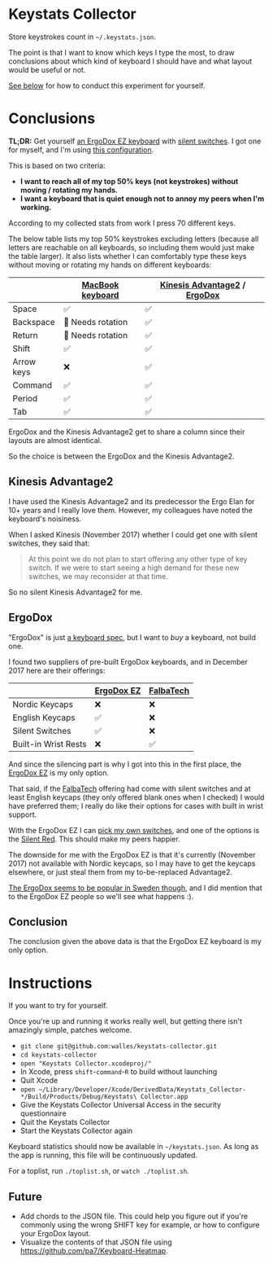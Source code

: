# Keystats Collector
Store keystrokes count in `~/.keystats.json`.

The point is that I want to know which keys I type the most, to draw conclusions
about which kind of keyboard I should have and what layout would be useful or
not.

[See below](#instructions) for how to conduct this experiment for yourself.

# Conclusions
**TL;DR:** Get yourself [an ErgoDox EZ keyboard](https://ergodox-ez.com/) with
[silent switches](https://www.cherrymx.de/en/products/mx-silent-red.html). I got
one for myself, and I'm using [this
configuration](http://configure.ergodox-ez.com/keyboard_layouts/kpxxya/edit).

This is based on two criteria:
* **I want to reach all of my top 50% keys (not keystrokes) without moving /
rotating my hands.**
* **I want a keyboard that is quiet enough not to annoy my peers when I'm
working.**

According to my collected stats from work I press 70 different keys.

The below table lists my top 50% keystrokes excluding letters (because all
letters are reachable on all keyboards, so including them would just make the
table larger). It also lists whether I can comfortably type these keys without
moving or rotating my hands on different keyboards:

 | | [MacBook keyboard](https://www.replacementlaptopkeys.com/product_images/uploaded_images/touchbar-macbook-pro-2nd-gen-butterfly-keyboard-keys.jpg) | [Kinesis Advantage2](https://www.kinesis-ergo.com/shop/advantage2/) / [ErgoDox](https://www.ergodox.io/) |
 |--------------|--------------------|--------------------------------|
 | Space        | :white_check_mark: | :white_check_mark:             |
 | Backspace    | :arrows_counterclockwise: Needs rotation | :white_check_mark:             |
 | Return       | :arrows_counterclockwise: Needs rotation | :white_check_mark:             |
 | Shift        | :white_check_mark: | :white_check_mark:             |
 | Arrow keys   | :x:                | :white_check_mark:             |
 | Command      | :white_check_mark: | :white_check_mark:             |
 | Period       | :white_check_mark: | :white_check_mark:             |
 | Tab          | :white_check_mark: | :white_check_mark:             |

ErgoDox and the Kinesis Advantage2 get to share a column since their layouts are
almost identical.

So the choice is between the ErgoDox and the Kinesis Advantage2.

## Kinesis Advantage2
I have used the Kinesis Advantage2 and its predecessor the Ergo Elan for 10+
years and I really love them. However, my colleagues have noted the keyboard's
noisiness.

When I asked Kinesis (November 2017) whether I could get one with silent switches, they said that:
> At this point we do not plan to start offering any other type of key switch. If we were to start seeing a high demand for these new switches, we may reconsider at that time.

So no silent Kinesis Advantage2 for me.

## ErgoDox
"ErgoDox" is just [a keyboard spec](https://www.ergodox.io/), but I want to
*buy* a keyboard, not build one.

I found two suppliers of pre-built ErgoDox keyboards, and in December 2017 here
are their offerings:

|                      | [ErgoDox EZ](https://ergodox-ez.com/pages/customize) | [FalbaTech](https://falba.tech/product-category/shop-by-category/) |
|----------------------|------------|-----------|
| Nordic Keycaps       | :x:        | :x:       |
| English Keycaps      | :white_check_mark: | :x: |
| Silent Switches      | :white_check_mark: | :x: |
| Built-in Wrist Rests | :x:        | :white_check_mark: |

And since the silencing part is why I got into this in the first place, the
[ErgoDox EZ](https://ergodox-ez.com/) is my only option.

That said, if the
[FalbaTech](https://falba.tech/product-category/shop-by-category/) offering had
come with silent switches and at least English keycaps (they only offered blank
ones when I checked) I would have preferred them; I really do like their options
for cases with built in wrist support.

With the ErgoDox EZ I can [pick my own
switches](https://ergodox-ez.com/pages/customize), and one of the options is
the [Silent Red](https://www.cherrymx.de/en/products/mx-silent-red.html). This
should make my peers happier.

The downside for me with the ErgoDox EZ is that it's currently (November 2017)
not available with Nordic keycaps, so I may have to get the keycaps elsewhere,
or just steal them from my to-be-replaced Advantage2.

[The ErgoDox seems to be popular in Sweden
though](https://trends.google.se/trends/explore?date=all&q=ergodox#GEO_MAP), and
I did mention that to the ErgoDox EZ people so we'll see what happens :).

## Conclusion
The conclusion given the above data is that the ErgoDox EZ keyboard is my only
option.

# Instructions
If you want to try for yourself.

Once you're up and running it works really well, but getting there isn't
amazingly simple, patches welcome.
* `git clone git@github.com:walles/keystats-collector.git`
* `cd keystats-collector`
* `open "Keystats Collector.xcodeproj/"`
* In Xcode, press `shift`-`command`-`R` to build without launching
* Quit Xcode
* `open ~/Library/Developer/Xcode/DerivedData/Keystats_Collector-*/Build/Products/Debug/Keystats\ Collector.app`
* Give the Keystats Collector Universal Access in the security questionnaire
* Quit the Keystats Collector
* Start the Keystats Collector again

Keyboard statistics should now be available in `~/keystats.json`. As long as the
app is running, this file will be continuously updated.

For a toplist, run `./toplist.sh`, or `watch ./toplist.sh`.

## Future
* Add chords to the JSON file. This could help you figure out if you're commonly
using the wrong SHIFT key for example, or how to configure your ErgoDox layout.
* Visualize the contents of that JSON file using <https://github.com/pa7/Keyboard-Heatmap>.
